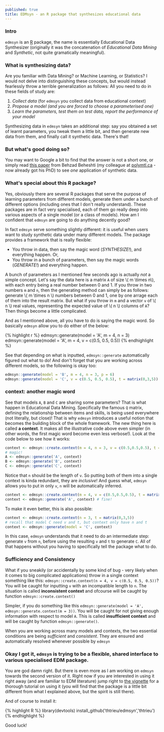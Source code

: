 ```yaml
---
published: true
title: EDMsyn - an R package that synthesizes educational data
---
```

### Intro

`edmsyn` is an [R](https://en.wikipedia.org/wiki/R_%28programming_language%29) package, the name is essentially Educational Data Synthesizer (originally it was the concatenation of _Educational Data Mining_ and _Synthetic_, not quite gramatically meaningful).

### What is synthesizing data?

Are you familiar with Data Mining? or Machine Learning, or Statistics? I would not delve into distinguishing these concepts, but would instead fearlessly throw a terrible generalization as follows: All you need to do in these fields of study are:

1. _Collect data_ (for `edmsyn` you collect data from educational context)
2. _Propose a model (and you are forced to choose a parameterised one)_
3. _Learn the parameters, test them on test data, report the performance of your model_

Synthesizing data in `edmsyn` takes an additional step: say you obtained a set of learnt parameters, you tweak them a little bit, and then generate new data from them, and finally call it synthetic data. There's that! 

### But what's good doing so? 

You may want to Google a bit to find that the answer is not a short one, or simply read [this paper](http://www.educationaldatamining.org/EDM2015/uploads/papers/paper_139.pdf) from Behzad Beheshti (my colleague at [polymtl.ca](http://www.polymtl.ca) - now already got his PhD) to see _one_ application of synthetic data.

### What's special about this R package?

Yes, obviously there are several R packages that serve the purpose of learning parameters from different models, generate them under a bunch of different options (including ones that I don't really understand). These packages are in fact very specialised, each of them go really deep into various aspects of a single model (or a class of models). How am I confident that `edmsyn` are going to do anything decently good?

In fact `edmsyn` serve something slightly different: it is useful when users want to study synthetic data under many different models. The package provides a framework that is really flexible: 

- You throw in data, then say the magic word (_SYNTHESIZE!_), and everything happen. Or,
- You throw in a bunch of parameters, then say the magic words (_GENERATE!_) and everything happen. 

A bunch of parameters as I mentioned few seconds ago is actually _not_ a simple concept. Let's say the data here is a matrix `A` of size \\( m \times n\\), with each entry being a real number between 0 and 1. If you throw in two numbers `m` and `n`, then the generating method can simply be as follows: generate \\( m \times n \\) numbers between 0 and 1, one by one arrage each of them into the result matrix. But what if you throw in `m` and a vector `v` of \\( n \\) real values, representing the expected value of \\( n \\) columns of `A`? Then things become a little complicated.

And as I mentioned above, all you have to do is saying the magic word. So basically `edmsyn` allow you to do either of the below: 

{% highlight r %}
edmsyn::generate(model = 'A', m = 4, n = 3)
edmsyn::generate(model = 'A', m = 4, v = c(0.5, 0.5, 0.5))
{% endhighlight %}

See that depending on what is inputted, `edmsyn::generate` automatically figured out what to do! And don't forget that you are working across different models, so the following is okay too: 

```r
edmsyn::generate(model = 'B', m = 4, n = 3, p = 6)
edmsyn::generate(model = 'C', v = c(0.5, 0.5, 0.5), t = matrix(0,3,5))
```

### __context__: another magic word

See that models `A`, `B` and `C` are sharing some parameters? That is what happen in Educational Data Mining. Specifically the famous `Q` matrix, defining the relationship between items and skills, is being used everywhere (not literally, but close)! That is why `edmsyn` introduces a useful notion that becomes the building block of the whole framework. The new thing here is called __a context__. It makes all the illustrative code above even simpler (in other words, the first magic word become even less verbose!). Look at the code below to see how it works:

```r
context <- edmsyn::create.context(m = 4, n = 3, v = c(0.5,0.5,0.5), t = matrix(0,3,5))
# magic!
A <- edmsyn::generate('A', context)
B <- edmsyn::generate('B', context)
C <- edmsyn::generate('C', context)
```

Notice that `n` should be the length of `v`. So putting both of them into a single context is kinda redundant, they are _inclusive_! And guess what, `edmsyn` allows you to put in only `v`, `n` will be automatically inferred.

```r
context <- edmsyn::create.context(m = 4, v = c(0.5,0.5,0.5), t = matrix(0,3,5))
context <- edmsyn::generate('A', context) # fine!
```

To make it even better, this is also possible:

```r
context <- edmsyn::create.context(n = 3, t = matrix(0,3,5))
# recall that model C need v and t, but context only have n and t
context <- edmsyn::generate(model = 'C', context)
```

In this case, `edmsyn` understands that it need to do an intermediate step: generate `v` from `n`, before using the resulting `v` and `t` to generate `C`. All of that happens without you having to specifically tell the package what to do. 

### Sufficiency and Consistency

What if you sneakily (or accidentally by some kind of bug - very likely when it comes to big complicated applications) throw in a single context something like this: `edmsyn::create.context(n = 4, v = c(0.5, 0.5, 0.5))`? You will be caught for inputting `v` with an incompatible length to `n`. The situation is called __inconsistent context__ and ofcourse will be caught by function `edmsyn::create.context()`

Simpler, if you do something like this `edmsyn::generate(model = 'A', edmsyn::generate.context(m = 3))`. You will be caught for not giving enough information with respect to model `A`. This is called __insufficient context__ and will be caught by function `edmsyn::generate()`.

When you are working across many models and contexts, the two essential conditions are being _sufficient_ and _consistent_. They are ensured and automatically resolved whenever possible by `edmsyn`

### Okay I got it, `edmsyn` is trying to be a flexible, shared interface to various specialised EDM package.

You are god damn right. But there is even more as I am working on `edmsyn` towards the second version of it. Right now if you are interested in using it right away (and are familiar to EDM literature) jump right to [the vignette](https://github.com/thtrieu/edmsyn/blob/master/vignettes/edmsyn.pdf) for a thorough tutorial on using it (you will find that the package is a little bit different from what I explained above, but the spirit is still there).

And of course to install it:

{% highlight R %}
library(devtools)
install_github('thtrieu/edmsyn','thtrieu')
{% endhighlight %}

Good luck!